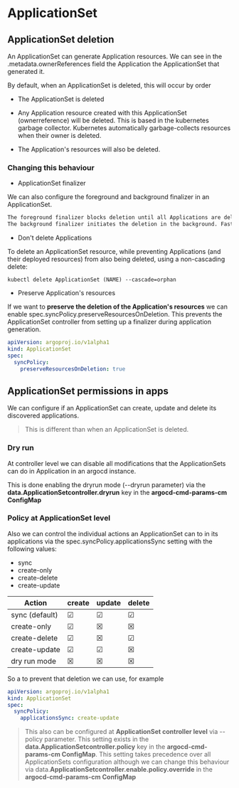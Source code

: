 # ApplicationSet

## ApplicationSet deletion

An ApplicationSet can generate Application resources. We can see in the .metadata.ownerReferences field the Application the ApplicationSet that generated it.

By default, when an ApplicationSet is deleted, this will occur by order

- The ApplicationSet is deleted

- Any Application resource created with this ApplicationSet (ownerreference) will be deleted. This is based in the kubernetes garbage collector. Kubernetes automatically garbage-collects resources when their owner is deleted.

- The Application's resources will also be deleted.

### Changing this behaviour

- ApplicationSet finalizer

We can also configure the foreground and background finalizer in an ApplicationSet.

```txt
The foreground finalizer blocks deletion until all Applications are deleted and ensures complete cleanup.
The background finalizer initiates the deletion in the background. Faster, but may leave resources if deletion fails
```

- Don't delete Applications

To delete an ApplicationSet resource, while preventing Applications (and their deployed resources) from also being deleted, using a non-cascading delete:

```shell
kubectl delete ApplicationSet (NAME) --cascade=orphan
```

- Preserve Application's resources

If we want to **preserve the deletion of the Application's resources** we can enable spec.syncPolicy.preserveResourcesOnDeletion. This prevents the ApplicationSet controller from setting up a finalizer during application generation.

```yaml
apiVersion: argoproj.io/v1alpha1
kind: ApplicationSet
spec:
  syncPolicy:
    preserveResourcesOnDeletion: true
```

## ApplicationSet permissions in apps

We can configure if an ApplicationSet can create, update and delete its discovered applications.

> This is different than when an ApplicationSet is deleted.

### Dry run

At controller level we can disable all modifications that the ApplicationSets can do in Application in an argocd instance.

This is done enabling the dryrun mode (--dryrun parameter) via the **data.ApplicationSetcontroller.dryrun** key in the **argocd-cmd-params-cm ConfigMap**

### Policy at ApplicationSet level

Also we can control the individual actions an ApplicationSet can to in its applications via the spec.syncPolicy.applicationsSync setting with the following values:

- sync
- create-only
- create-delete
- create-update

| Action         | create   | update   | delete   |
|----------------|----------|----------|----------|
| sync (default) | &#x2611; | &#x2611; | &#x2611; |
| create-only    | &#x2611; | &#x2612; | &#x2612; |
| create-delete  | &#x2611; | &#x2612; | &#x2611; |
| create-update  | &#x2611; | &#x2611; | &#x2612; |
| dry run mode   | &#x2612; | &#x2612; | &#x2612; |

So a to prevent that deletion we can use, for example

```yaml
apiVersion: argoproj.io/v1alpha1
kind: ApplicationSet
spec:
  syncPolicy:
    applicationsSync: create-update
```

> This also can be configured at **ApplicationSet controller level** via --policy parameter. This setting exists in the **data.ApplicationSetcontroller.policy** key in the **argocd-cmd-params-cm ConfigMap**. This setting takes precedence over all ApplicationSets configuration although we can change this behaviour via data.**ApplicationSetcontroller.enable.policy.override** in the **argocd-cmd-params-cm ConfigMap**
